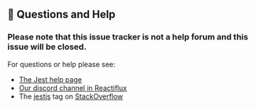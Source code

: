 ## 💬 Questions and Help

### Please note that this issue tracker is not a help forum and this issue will be closed.

For questions or help please see:

- [The Jest help page](https://jestjs.io/en/help.html)
- [Our discord channel in Reactiflux](https://discord.gg/MWRhKCj)
- The [jestjs](https://stackoverflow.com/questions/tagged/jestjs) tag on [StackOverflow](https://stackoverflow.com/questions/ask)
